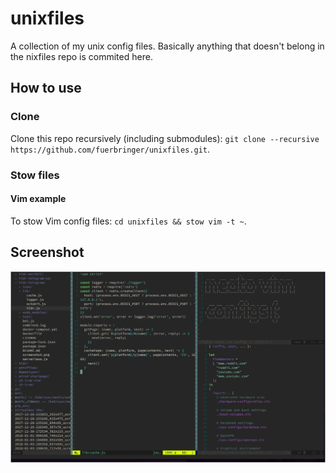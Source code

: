 # unixfiles
A collection of my unix config files. Basically anything that doesn't belong in the nixfiles repo is commited here.

## How to use
### Clone

Clone this repo recursively (including submodules): `git clone --recursive https://github.com/fuerbringer/unixfiles.git`.

### Stow files
#### Vim example

To stow Vim config files: `cd unixfiles && stow vim -t ~`.

## Screenshot

![screenshot](https://github.com/fuerbringer/unixfiles/raw/master/screenshot.png)

